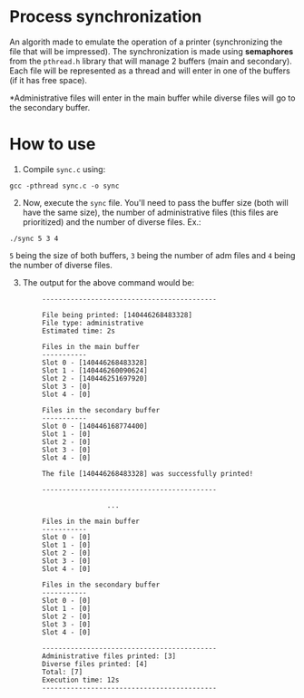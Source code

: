 # Process synchronization
An algorith made to emulate the operation of a printer (synchronizing the file that will be impressed).
The synchronization is made using **semaphores** from the `pthread.h` library that will manage 2 buffers (main and secondary). Each file will be represented as a thread and will enter in one of the buffers (if it has free space). 

*Administrative files will enter in the main buffer while diverse files will go to the secondary buffer. 

# How to use
1. Compile `sync.c` using:
```
gcc -pthread sync.c -o sync
```
2. Now, execute the `sync` file. You'll need to pass the buffer size (both will have the same size), the number of administrative files (this files are prioritized) and the number of diverse files. Ex.:
```
./sync 5 3 4 
```
`5` being the size of both buffers, `3` being the number of adm files and `4` being the number of diverse files.

3. The output for the above command would be:
```
        -------------------------------------------

        File being printed: [140446268483328]
        File type: administrative
        Estimated time: 2s

        Files in the main buffer
        -----------
        Slot 0 - [140446268483328] 
        Slot 1 - [140446260090624] 
        Slot 2 - [140446251697920] 
        Slot 3 - [0] 
        Slot 4 - [0] 

        Files in the secondary buffer
        -----------
        Slot 0 - [140446168774400] 
        Slot 1 - [0] 
        Slot 2 - [0] 
        Slot 3 - [0] 
        Slot 4 - [0] 

        The file [140446268483328] was successfully printed!

        -------------------------------------------
        
                        ...
                        
        Files in the main buffer
        -----------
        Slot 0 - [0] 
        Slot 1 - [0] 
        Slot 2 - [0] 
        Slot 3 - [0] 
        Slot 4 - [0] 

        Files in the secondary buffer
        -----------
        Slot 0 - [0] 
        Slot 1 - [0] 
        Slot 2 - [0] 
        Slot 3 - [0] 
        Slot 4 - [0] 

        -------------------------------------------
        Administrative files printed: [3]
        Diverse files printed: [4]
        Total: [7]
        Execution time: 12s
        -------------------------------------------          

```
